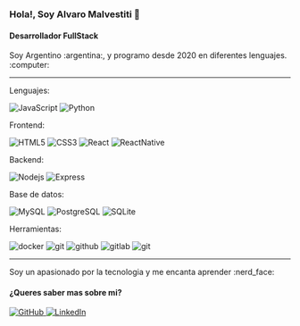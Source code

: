 ### Hola!, Soy Alvaro Malvestiti 👋

#### Desarrollador FullStack
<p>Soy Argentino :argentina:, y programo desde 2020 en diferentes lenguajes. :computer:</p>

___

<p>Lenguajes:</p>
<p>
  <img alt="JavaScript" src="https://img.shields.io/badge/-JavaScript-yellow?style=plastic&logo=javascript&logoColor=white"" />
  <img alt="Python" src="https://img.shields.io/badge/-Python-blue?style=plastic&logo=python&logoColor=white"" />
</p>
<p>Frontend:</p>
<p>
  <img alt="HTML5" src="https://img.shields.io/badge/-HTML-red?style=plastic&logo=html5&logoColor=white"" />
  <img alt="CSS3" src="https://img.shields.io/badge/-CSS-blue?style=plastic&logo=css3&logoColor=white"" />
  <img alt="React" src="https://img.shields.io/badge/-React-45b8d8?style=plastic&logo=react&logoColor=white" />
  <img alt="ReactNative" src="https://img.shields.io/badge/-React Native-45b8d8?style=plastic&logo=react&logoColor=white" />
</p>
<p>Backend:</p>
<p>
  <img alt="Nodejs" src="https://img.shields.io/badge/-Nodejs-green?style=plastic&logo=Node.js&logoColor=white" />
  <img alt="Express" src="https://img.shields.io/badge/-Express-white?style=plastic&logo=express&logoColor=black" />
</p>
<p>Base de datos:</p>
<p>
  <img alt="MySQL" src="https://img.shields.io/badge/-MySQL-white?style=plastic&logo=mysql&logoColor=black" />
  <img alt="PostgreSQL" src="https://img.shields.io/badge/-PostgreSQL-blue?style=plastic&logo=PostgreSQL&logoColor=white" />
  <img alt="SQLite" src="https://img.shields.io/badge/-SQLite-gray?style=plastic&logo=SQLite&logoColor=white" />
</p>
<p>Herramientas:</p>
<p>
  <img alt="docker" src="https://img.shields.io/badge/-Docker-blue?style=plastic&logo=docker&logoColor=white" />
  <img alt="git" src="https://img.shields.io/badge/-Git-red?style=plastic&logo=git&logoColor=white" />
  <img alt="github" src="https://img.shields.io/badge/-GitHub-gray?style=plastic&logo=github&logoColor=white" />
  <img alt="gitlab" src="https://img.shields.io/badge/-GitLab-orange?style=plastic&logo=gitlab&logoColor=white" />
  <img alt="git" src="https://img.shields.io/badge/-Jira-blue?style=plastic&logo=jira&logoColor=white" />
</p>

___

<p>Soy un apasionado por la tecnologia y me encanta aprender :nerd_face:</>

#### ¿Queres saber mas sobre mi?
<p>
  <a href="https://github.com/alvaarom" target="_blank">
    <img alt="GitHub" src="https://img.shields.io/badge/-GitHub-black?&style=plastic&logo=Github&logoColor=white" />
  </a>
  <a href="https://www.linkedin.com/in/alvaromalvestiti/" target="_blank">
    <img alt="LinkedIn" src="https://img.shields.io/badge/-LinkedIn-blue?&style=plastic&logo=linkedin&logoColor=white" />
  </a>
</p>
